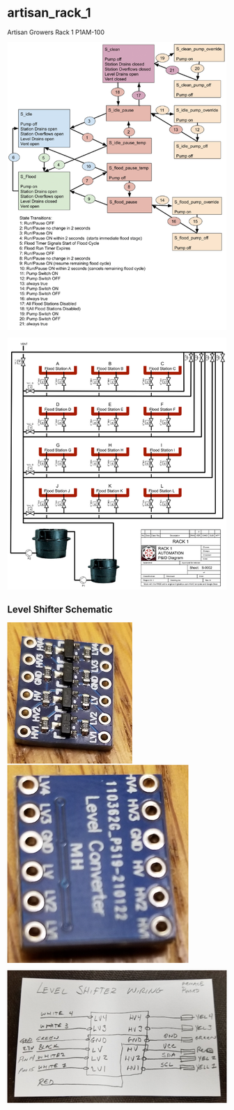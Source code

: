 # artisan_rack_1
Artisan Growers Rack 1 P1AM-100

![state diagram](images/Rack_1_State_Diagram-1.png)

![rack](images/RACK_1.2_P&ID-1.png)

## Level Shifter Schematic

![level_shifter_front](images/level_shifter.png) ![level_shifter_back](images/level_shifter_2.png)

![level_shifter_schematic](images/level_shifter_schematic.png)

